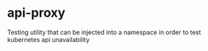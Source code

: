 # api-proxy
Testing utility that can be injected into a namespace in order to test kubernetes api unavailability
